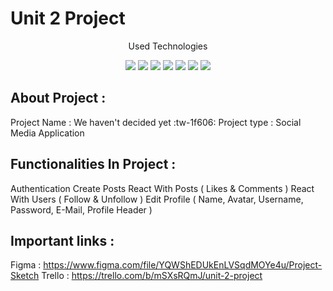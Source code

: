 # Unit 2 Project
<p align="center">Used Technologies</p>
<div align="center">
  
[![](https://img.shields.io/badge/-NodeJS-33373F?logo=node.js&style=flat)](https://nodejs.org/en/) [![](https://img.shields.io/badge/-ReactJS-33373F?logo=react&style=flat)](https://reactjs.org/) [![](https://img.shields.io/badge/-ExpressJS-33373F?logo=express&style=flat)](https://expressjs.com/) [![](https://img.shields.io/badge/-MongoDB-33373F?logo=mongodb&style=flat)](https://www.mongodb.com/) [![](https://img.shields.io/badge/-Bootstrap-33373F?logo=bootstrap&style=flat)](https://getbootstrap.com/) [![](https://img.shields.io/badge/-Trello-33373F?logo=trello&style=flat)](https://trello.com) [![](https://img.shields.io/badge/-Figma-33373F?logo=figma&style=flat)](https://www.figma.com/)
</div>

## About Project :
Project Name : We haven't decided yet :tw-1f606:
Project type : Social Media Application
## Functionalities In Project :
Authentication
Create Posts
React With Posts ( Likes & Comments )
React With Users ( Follow & Unfollow )
Edit Profile ( Name, Avatar, Username, Password, E-Mail, Profile Header )

## Important links :
Figma : https://www.figma.com/file/YQWShEDUkEnLVSqdMOYe4u/Project-Sketch
Trello : https://trello.com/b/mSXsRQmJ/unit-2-project
